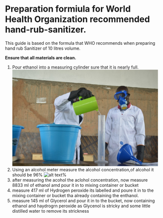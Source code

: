 # Preparation formiula for World Health Organization recommended hand-rub-sanitizer.
This guide is based on the formula that WHO recommends when preparing hand rub Sanitizer of 10 litres volume.


**Ensure that all materials are clean.**

1. Pour ethanol into a measuring cylinder sure that it is nearly full.
![alt text](image1.jpg)
2. Using an alcohol meter measure the alcohol concentration,of alcohol it should be 96%
![alt text](https://github.com/vugawilliam/hand-rub-sanitizer/blob/main/images/alcoholmeter.JPG)%
4. after measuring the acohol the aclohol concentration, now measure 8833  ml of ethanol amd pour it in to mixing container or bucket 
5. measure 417 ml of Hydrogen peroxide  its labelled and poure it in to the mixing container or bucket tha already containing the enthanol.
6. measure 145 ml of Glycerol and pour it in to the bucket, now containing ethanol and haydrogrn peroxide as Glycenol is stricky and some little distilled water to remove its strickness

